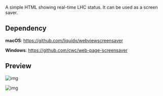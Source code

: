 A simple HTML showing real-time LHC status. It can be used as a screen saver.

## Dependency

**macOS**: https://github.com/liquidx/webviewscreensaver

**Windows**: https://github.com/cwc/web-page-screensaver

## Preview

![img](https://vistar-capture.s3.cern.ch/lhc1.png)

![img](https://vistar-capture.s3.cern.ch/atlas.png)
